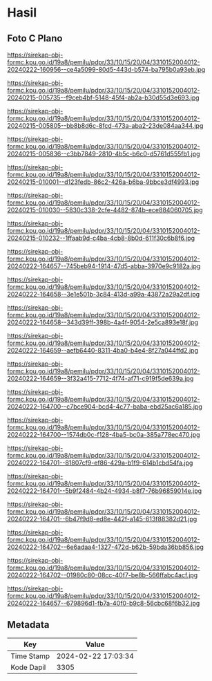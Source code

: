 # Hasil

## Foto C Plano

https://sirekap-obj-formc.kpu.go.id/19a8/pemilu/pdpr/33/10/15/20/04/3310152004012-20240222-160956--ce4a5099-80d5-443d-b574-ba795b0a93eb.jpg

https://sirekap-obj-formc.kpu.go.id/19a8/pemilu/pdpr/33/10/15/20/04/3310152004012-20240215-005735--f9ceb4bf-5148-45f4-ab2a-b30d55d3e693.jpg

https://sirekap-obj-formc.kpu.go.id/19a8/pemilu/pdpr/33/10/15/20/04/3310152004012-20240215-005805--bb8b8d6c-8fcd-473a-aba2-23de084aa344.jpg

https://sirekap-obj-formc.kpu.go.id/19a8/pemilu/pdpr/33/10/15/20/04/3310152004012-20240215-005836--c3bb7849-2810-4b5c-b6c0-d5761d555fb1.jpg

https://sirekap-obj-formc.kpu.go.id/19a8/pemilu/pdpr/33/10/15/20/04/3310152004012-20240215-010001--d123fedb-86c2-426a-b6ba-9bbce3df4993.jpg

https://sirekap-obj-formc.kpu.go.id/19a8/pemilu/pdpr/33/10/15/20/04/3310152004012-20240215-010030--5830c338-2cfe-4482-874b-ece884060705.jpg

https://sirekap-obj-formc.kpu.go.id/19a8/pemilu/pdpr/33/10/15/20/04/3310152004012-20240215-010232--1ffaab9d-c4ba-4cb8-8b0d-611f30c6b8f6.jpg

https://sirekap-obj-formc.kpu.go.id/19a8/pemilu/pdpr/33/10/15/20/04/3310152004012-20240222-164657--745beb94-1914-47d5-abba-3970e9c9182a.jpg

https://sirekap-obj-formc.kpu.go.id/19a8/pemilu/pdpr/33/10/15/20/04/3310152004012-20240222-164658--3e1e501b-3c84-413d-a99a-43872a29a2df.jpg

https://sirekap-obj-formc.kpu.go.id/19a8/pemilu/pdpr/33/10/15/20/04/3310152004012-20240222-164658--343d39ff-398b-4a4f-9054-2e5ca893e18f.jpg

https://sirekap-obj-formc.kpu.go.id/19a8/pemilu/pdpr/33/10/15/20/04/3310152004012-20240222-164659--aefb6440-8311-4ba0-b4e4-8f27a044ffd2.jpg

https://sirekap-obj-formc.kpu.go.id/19a8/pemilu/pdpr/33/10/15/20/04/3310152004012-20240222-164659--3f32a415-7712-4f74-af71-c919f5de639a.jpg

https://sirekap-obj-formc.kpu.go.id/19a8/pemilu/pdpr/33/10/15/20/04/3310152004012-20240222-164700--c7bce904-bcd4-4c77-baba-ebd25ac6a185.jpg

https://sirekap-obj-formc.kpu.go.id/19a8/pemilu/pdpr/33/10/15/20/04/3310152004012-20240222-164700--1574db0c-f128-4ba5-bc0a-385a778ec470.jpg

https://sirekap-obj-formc.kpu.go.id/19a8/pemilu/pdpr/33/10/15/20/04/3310152004012-20240222-164701--81807cf9-ef86-429a-b1f9-614b1cbd54fa.jpg

https://sirekap-obj-formc.kpu.go.id/19a8/pemilu/pdpr/33/10/15/20/04/3310152004012-20240222-164701--5b9f2484-4b24-4934-b8f7-76b96859014e.jpg

https://sirekap-obj-formc.kpu.go.id/19a8/pemilu/pdpr/33/10/15/20/04/3310152004012-20240222-164701--6b47f9d8-ed8e-442f-a145-613f88382d21.jpg

https://sirekap-obj-formc.kpu.go.id/19a8/pemilu/pdpr/33/10/15/20/04/3310152004012-20240222-164702--6e6adaa4-1327-472d-b62b-59bda36bb856.jpg

https://sirekap-obj-formc.kpu.go.id/19a8/pemilu/pdpr/33/10/15/20/04/3310152004012-20240222-164702--01980c80-08cc-40f7-be8b-566ffabc4acf.jpg

https://sirekap-obj-formc.kpu.go.id/19a8/pemilu/pdpr/33/10/15/20/04/3310152004012-20240222-164657--679896d1-fb7a-40f0-b9c8-56cbc68f6b32.jpg


## Metadata

| Key        | Value               |
| ---------- | ------------------- |
| Time Stamp | 2024-02-22 17:03:34 |
| Kode Dapil | 3305                |



